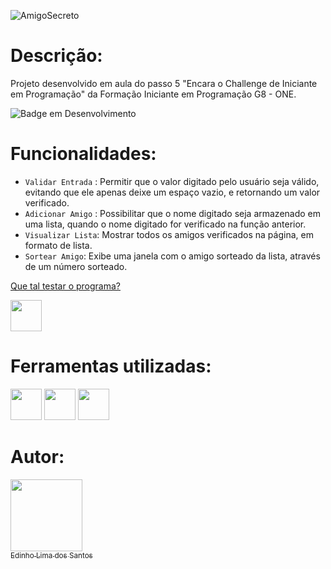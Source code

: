 ![AmigoSecreto](https://github.com/user-attachments/assets/15657b28-3bd4-4bdd-aec0-547095d01106)


# Descrição:
Projeto desenvolvido em aula do passo 5 "Encara o Challenge de Iniciante em Programação" da Formação Iniciante em Programação G8 - ONE.


![Badge em Desenvolvimento](http://img.shields.io/static/v1?label=STATUS&message=FINALIZADO&color=GREEN&style=for-the-badge)



# Funcionalidades:

- `Validar Entrada` : Permitir que o valor digitado pelo usuário seja válido, evitando que ele apenas deixe um espaço vazio, e retornando um valor verificado.
- `Adicionar Amigo` : Possibilitar que o nome digitado seja armazenado em uma lista, quando o nome digitado for verificado na função anterior.
- `Visualizar Lista`: Mostrar todos os amigos verificados na página, em formato de lista. 
- `Sortear Amigo`: Exibe uma janela com o amigo sorteado da lista, através de um número sorteado.

<a href="https://elscorporation.github.io/ChallengeAmigoSecreto/">Que tal testar o programa?</a>

<a title ="Que tal salvar o projeto em um .zip?" href="https://github.com/ElsCorporation/ChallengeAmigoSecreto/archive/refs/heads/main.zip"><img src = "https://www.svgrepo.com/show/395640/save.svg" width = 50 height = 50></a>


# Ferramentas utilizadas:
<a title ="Visual Studio Code" href="https://code.visualstudio.com"><img src = "https://upload.wikimedia.org/wikipedia/commons/9/9a/Visual_Studio_Code_1.35_icon.svg" width = 50 height = 50></a> <a title ="GitHub" href="https://github.com"><img src = "https://cdn4.iconfinder.com/data/icons/social-media-logos-6/512/71-github-512.png" width = 50 height = 50></a> <a title ="Git" href="https://git-scm.com/downloads"><img src = "https://upload.wikimedia.org/wikipedia/commons/thumb/3/3f/Git_icon.svg/97px-Git_icon.svg.png?20220905010122" width = 50 height = 50></a>

          
# Autor:

[<img loading="lazy" src="https://avatars.githubusercontent.com/u/195493588?v=4" width=115><br><sub>Edinho Lima dos Santos</sub>](https://github.com/ElsCorporation) 


